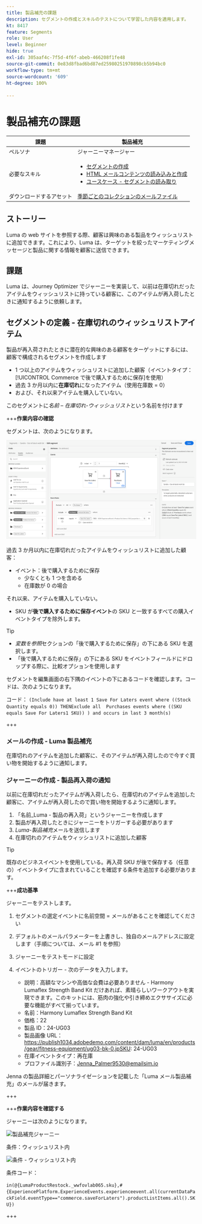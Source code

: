 ```yaml
---
title: 製品補充の課題
description: セグメントの作成とスキルのテストについて学習した内容を適用します。
kt: 8417
feature: Segments
role: User
level: Beginner
hide: true
exl-id: 305aaf4c-7f5d-4f6f-abeb-466208f1fe48
source-git-commit: 0e83d8fbad6bd87ed25980251970898cb5b94bc0
workflow-type: tm+mt
source-wordcount: '609'
ht-degree: 100%

---
```


# 製品補充の課題

| 課題 | 製品補充 |
|---|---|
| ペルソナ | ジャーニーマネージャー |
| 必要なスキル | <ul><li>[セグメントの作成](https://experienceleague.adobe.com/docs/journey-optimizer-learn/tutorials/create-segments.html?lang=ja)</li><li> [HTML メールコンテンツの読み込みと作成](https://experienceleague.adobe.com/docs/journey-optimizer-learn/tutorials/create-messages/import-and-author-html-email-content.html?lang=ja)</li><li>[ユースケース - セグメントの読み取り](https://experienceleague.adobe.com/docs/journey-optimizer-learn/tutorials/create-journeys/use-case-read-segment.html?lang=ja)</li> |
| ダウンロードするアセット | [季節ごとのコレクションのメールファイル](/help/challenges/assets/email-assets/emails-seasonal-collection-announcement.zip) |

## ストーリー

Luma の web サイトを参照する際、顧客は興味のある製品をウィッシュリストに追加できます。これにより、Luma は、ターゲットを絞ったマーケティングメッセージと製品に関する情報を顧客に送信できます。

## 課題

Luma は、Journey Optimizer でジャーニーを実装して、以前は在庫切れだったアイテムをウィッシュリストに持っている顧客に、このアイテムが再入荷したときに通知するように依頼します。

## セグメントの定義 - 在庫切れのウィッシュリストアイテム

製品が再入荷されたときに潜在的な興味のある顧客をターゲットにするには、顧客で構成されるセグメントを作成します

* 1 つ以上のアイテムをウィッシュリストに追加した顧客（イベントタイプ：[!UICONTROL Commerce で後で購入するために保存]を使用）
* 過去 3 か月以内に&#x200B;**在庫切れ**&#x200B;になったアイテム（使用在庫数 = 0）
* および、それ以来アイテムを購入していない。

このセグメントに&#x200B;*名前 – 在庫切れ-ウィッシュリスト*&#x200B;という名前を付けます

+++**作業内容の確認**

セグメントは、次のようになります。

![セグメント - 在庫切れのウィッシュリストアイテム](/help/challenges/assets/C1-S2.png)

過去 3 か月以内に在庫切れだったアイテムをウィッシュリストに追加した顧客：

* イベント：後で購入するために保存
   * 少なくとも 1 つを含める
   * 在庫数が 0 の場合

それ以来、アイテムを購入していない。

* SKU が&#x200B;**後で購入するために保存イベント**&#x200B;の SKU と一致するすべての購入イベントタイプを除外します。

>[!TIP]
> * *変数を参照*&#x200B;セクションの「後で購入するために保存」の下にある SKU を選択します。
> * 「後で購入するために保存」の下にある SKU をイベントフィールドにドロップする際に、比較オプションを使用します


セグメントを編集画面の右下隅のイベントの下にあるコードを確認します。コードは、次のようになります。

コード：
```(Include have at least 1 Save For Laters event where ((Stock Quantity equals 0)) THENExclude all  Purchases events where ((SKU equals Save For Laters1 SKU)) ) and occurs in last 3 month(s)```

+++

### メールの作成 - Luma 製品補充

在庫切れのアイテムを追加した顧客に、そのアイテムが再入荷したので今すぐ買い物を開始するように通知します。

### ジャーニーの作成 - 製品再入荷の通知

以前に在庫切れだったアイテムが再入荷したら、在庫切れのアイテムを追加した顧客に、アイテムが再入荷したので買い物を開始するように通知します。

1. 「名前_Luma - 製品の再入荷」というジャーニーを作成します
1. 製品が再入荷したときにジャーニーをトリガーする必要があります
1. *Luma-製品補充*&#x200B;メールを送信します
1. 在庫切れのアイテムをウィッシュリストに追加した顧客

>[!TIP]
>
> 既存のビジネスイベントを使用している。再入荷 SKU が後で保存する（任意の）イベントタイプに含まれていることを確認する条件を追加する必要があります。

+++**成功基準**

ジャーニーをテストします。

1. セグメントの選定イベントに名前空間 = メールがあることを確認してください
1. デフォルトのメールパラメーターを上書きし、独自のメールアドレスに設定します（手順については、メール #1 を参照）
1. ジャーニーをテストモードに設定
1. イベントのトリガー - 次のデータを入力します。

   * 説明：高額なマシンや高価な会費は必要ありません - Harmony Lumaflex Strength Band Kit だけあれば、素晴らしいワークアウトを実現できます。このキットには、筋肉の強化や引き締めエクササイズに必要な機能がすべて揃っています。
   * 名前：Harmony Lumaflex Strength Band Kit
   * 価格：22
   * 製品 ID：24-UG03
   * 製品画像 URL：https://publish1034.adobedemo.com/content/dam/luma/en/products/gear/fitness-equipment/ug03-bk-0.jpSKU: 24-UG03
   * 在庫イベントタイプ：再在庫
   * プロファイル識別子：Jenna_Palmer9530@emailsim.io

Jenna の製品詳細とパーソナライゼーションを記載した「Luma メール製品補充」のメールが届きます。

+++

+++**作業内容を確認する**

ジャーニーは次のようになります。

![製品補充ジャーニー](/help/challenges/assets/c3-j3-journey.png)

条件：ウィッシュリスト内

![条件 - ウィッシュリスト内](/help/challenges/assets/c3-j3-condition.png)

条件コード：

```in(@{LumaProductRestock._wwfovlab065.sku},#{ExperiencePlatform.ExperienceEvents.experienceevent.all(currentDataPackField.eventType=="commerce.saveForLaters").productListItems.all().SKU})```

+++
